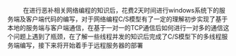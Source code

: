 &nbsp;&nbsp;&nbsp;&nbsp;&nbsp;&nbsp;&nbsp;&nbsp;&nbsp;在进行恶补相关网络编程的知识后，花费2天时间进行windows系统下的服务端及客户端代码的编写，对于网络编程C/S模型有了一定的理解初步实现了基于本地的服务端与客户端通信，在基于一对一的TCP通信后如何进行一对多的通信这个问题上遇到了瓶颈，在了解一些线程并发的知识后完成了C/S模型下的多线程服务端编写，接下来将开始着手于远程服务器的部署
